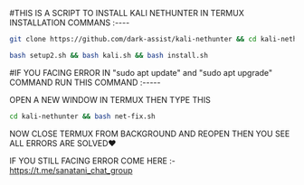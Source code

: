 #THIS IS A SCRIPT TO INSTALL KALI NETHUNTER IN TERMUX
INSTALLATION COMMANS :----
```bash
git clone https://github.com/dark-assist/kali-nethunter && cd kali-nethunter
```
```bash
bash setup2.sh && bash kali.sh && bash install.sh
```

#IF YOU FACING ERROR IN "sudo apt update" and "sudo apt upgrade" COMMAND RUN THIS COMMAND :-----

OPEN A NEW WINDOW IN TERMUX THEN TYPE THIS
```bash
cd kali-nethunter && bash net-fix.sh
```
NOW CLOSE TERMUX FROM BACKGROUND AND REOPEN THEN YOU SEE ALL ERRORS ARE SOLVED❤️

IF YOU STILL FACING ERROR COME HERE :- https://t.me/sanatani_chat_group
